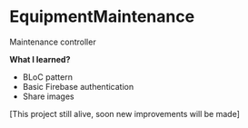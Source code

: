 # EquipmentMaintenance
 Maintenance controller
 
**What I learned?**
* BLoC pattern
* Basic Firebase authentication
* Share images

[This project still alive, soon new improvements will be made]
